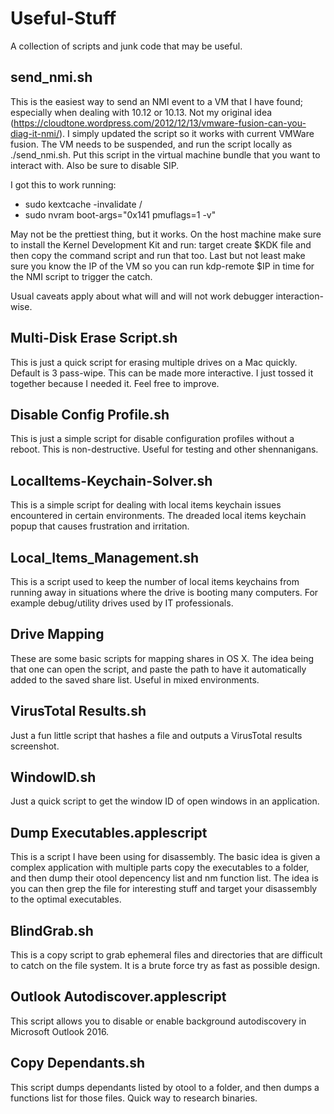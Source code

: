# Useful-Stuff
A collection of scripts and junk code that may be useful.


## send_nmi.sh
This is the easiest way to send an NMI event to a VM that I have found; especially when dealing with 10.12 or 10.13. Not my original idea (https://cloudtone.wordpress.com/2012/12/13/vmware-fusion-can-you-diag-it-nmi/). I simply updated the script so it works with current VMWare fusion. The VM needs to be suspended, and run the script locally as ./send_nmi.sh. Put this script in the virtual machine bundle that you want to interact with. Also be sure to disable SIP.

I got this to work running: 
- sudo kextcache -invalidate / 
- sudo nvram boot-args="0x141 pmuflags=1 -v"

May not be the prettiest thing, but it works. On the host machine make sure to install the Kernel Development Kit and run: target create $KDK file and then copy the command script and run that too. Last but not least make sure you know the IP of the VM so you can run kdp-remote $IP in time for the NMI script to trigger the catch.

Usual caveats apply about what will and will not work debugger interaction-wise.

## Multi-Disk Erase Script.sh
This is just a quick script for erasing multiple drives on a Mac quickly. Default is 3 pass-wipe. This can be made more interactive. I just tossed it together because I needed it. Feel free to improve.

## Disable Config Profile.sh
This is just a simple script for disable configuration profiles without a reboot. This is non-destructive. Useful for testing and other shennanigans.

## LocalItems-Keychain-Solver.sh
This is a simple script for dealing with local items keychain issues encountered in certain environments. The dreaded local items keychain popup that causes frustration and irritation.

## Local_Items_Management.sh
This is a script used to keep the number of local items keychains from running away in situations where the drive is booting many computers. For example debug/utility drives used by IT professionals.

## Drive Mapping
These are some basic scripts for mapping shares in OS X. The idea being that one can open the script, and paste the path to have it automatically added to the saved share list. Useful in mixed environments.

## VirusTotal Results.sh
Just a fun little script that hashes a file and outputs a VirusTotal results screenshot.

## WindowID.sh
Just a quick script to get the window ID of open windows in an application.

## Dump Executables.applescript
This is a script I have been using for disassembly. The basic idea is given a complex application with multiple parts copy the executables to a folder, and then dump their otool depencency list and nm function list. The idea is you can then grep the file for interesting stuff and target your disassembly to the optimal executables.

## BlindGrab.sh
This is a copy script to grab ephemeral files and directories that are difficult to catch on the file system. It is a brute force try as fast as possible design.

## Outlook Autodiscover.applescript
This script allows you to disable or enable background autodiscovery in Microsoft Outlook 2016.

## Copy Dependants.sh
This script dumps dependants listed by otool to a folder, and then dumps a functions list for those files. Quick way to research binaries.
